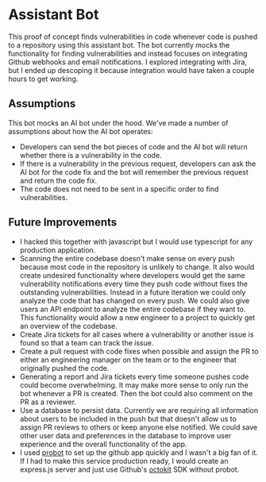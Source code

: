 # Assistant Bot

This proof of concept finds vulnerabilities in code whenever code is pushed to a repository using this assistant bot. The bot currently mocks the functionality for finding vulnerabilities and instead focuses on integrating Github webhooks and email notifications. I explored integrating with Jira, but I ended up descoping it because integration would have taken a couple hours to get working.

## Assumptions

This bot mocks an AI bot under the hood. We've made a number of assumptions about how the AI bot operates:

- Developers can send the bot pieces of code and  the AI bot will return whether there is a vulnerability in the code.
- If there is a vulnerability in the previous request, developers can ask the AI bot for the code fix and the bot will remember the previous request and return the code fix.
- The code does not need to be sent in a specific order to find vulnerabilities.

## Future Improvements

- I hacked this together with javascript but I would use typescript for any production application.
- Scanning the entire codebase doesn't make sense on every push because most code in the repository is unlikely to change. It also would create undesired functionality where developers would get the same vulnerability notifications every time they push code without fixes the outstanding vulnerabilities. Instead in a future iteration we could only analyze the code that has changed on every push. We could also give users an API endpoint to analyze the entire codebase if they want to. This functionality would allow a new engineer to a project to quickly get an overview of the codebase.
- Create Jira tickets for all cases where a vulnerability or another issue is found so that a team can track the issue.
- Create a pull request with code fixes when possible and assign the PR to either an engineering manager on the team or to the engineer that originally pushed the code.
- Generating a report and Jira tickets every time someone pushes code could become overwhelming. It may make more sense to only run the bot whenever a PR is created. Then the bot could also comment on the PR as a reviewer.
- Use a database to persist data. Currently we are requiring all information about users to be included in the push but that doesn't allow us to assign PR reviews to others or keep anyone else notified. We could save other user data and preferences in the database to improve user experience and the overall functionality of the app.
- I used [probot](https://probot.github.io/) to set up the github app quickly and I wasn't a big fan of it. If I had to make this service production ready, I would create an express.js server and just use Github's [octokit](https://github.com/octokit) SDK without probot.
